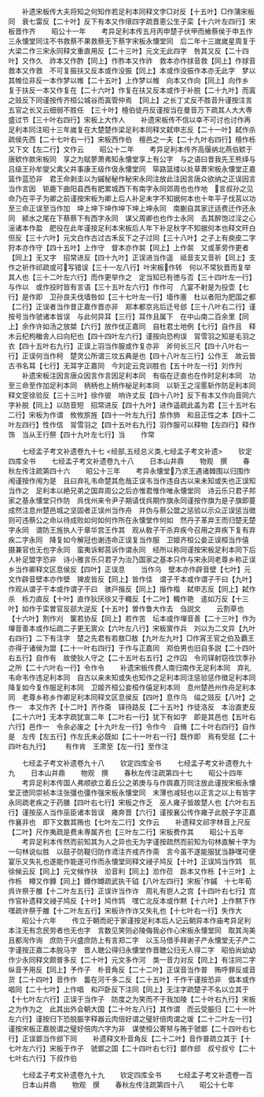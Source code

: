 <!-- { "loadSidebar": true } -->
　　补遗宋板传大夫将知之何知作若足利本同释文孛□对反【十五叶】□作蒲宋板同　衰七雷反【二十叶】反下有本又作缞四字疏晋恵公生子栾【十六叶左四行】宋板晋作齐
　　昭公十一年
　　考异足利本传五月丙申楚子伏甲而飨蔡侯于申五作三永懐堂同注不书救蔡不果救蔡无下蔡字宋板永懐堂同　后二年十三嵗嵗星周复于大梁二作三宋永同释文重直用反【二十三叶】元文无此四字　咎其又反【二十四叶】又作久　祚本又作酢【同上】作胙本又作祚　救本亦作捄音救【同上】作捄音救本又作救　不可复振扶又反本或作没振【同上】本或作没振作本亦无此字　梦以其帷位非反一本作梦以帷【二十五叶】上作梦以帷　向本又作向【同上】向作乡　复于扶反一本又作复在【二十六叶】作复在扶又反本或作于补脱【二十九叶】而寘之豉反下同谨按传齐桓公城谷而寘管仲焉　【同上】之长丁丈反不胜音升谨按注言五官之长又云细弱不胜任　【三十叶】檀伯徒丹反谨按当在曼音万下疏其人大大専盛过节【三十叶右四行】宋板上大作人
　　补遗宋板传不信以幸不可讨也讨作再足利本同注昭十三年嵗复在大楚楚作梁足利本同释文弑申志反【二十一叶】弑作杀疏侯先西【二十七叶右一行】宋板西作伯　檀邑之一夫【二十九叶右四行】檀作栎　又下文【左二行】文作云
　　昭公十二年
　　考异足利本传齐高偃纳北燕伯欵于唐欵作款宋板同　享之为赋蓼萧弗知永懐堂享上有公字　与之语曰昔我先王熊绎与吕级王孙牟燮父禽父并事康王级作伋永懐堂同　筚路篮缕以处草莾宋板永懐堂正嘉篮作蓝恐非　君王命剥圭以为鏚秘秘作秘宋永同注放此注因言唐众欲纳之正误因言当作言因　钜鹿下曲阳县西有肥累城西下有南字永同郊周也也作地　言叔孙之见命乃在平子为卿之前谨按宋板为卿上后人补足未字不知据何本也十年平子伐莒以功至三命正误至当作加　坤上坤下坤作坤下坤上坤永同　南蒯自其家迁适费迁作还永同　颍水之尾在下蔡蔡下有西字永同　谋父周卿也也作士永同　去其醉饱过淫之心滛诸本作盈　肥役在此年谨按足利本宋板后人年下补足秋字不知据何本也释文旰白但反【三十六叶】元文白作古过古禾反下之子过同【三十八叶】之子上有庾皮二字　狩本亦作守【四十五叶】上作守　督本亦作裻【同上】上作裻　又或革旁作更者【同上】无又字　招常进反【四十九叶】正误进当作遥　祗音支又音祈【同上】支作之祈作祁疏或可写错误【三十一左八行】叶宋板作转　何以不常狄晋而复举其人也【三十二叶左六行】而作更举作之　定当知已有徳与否【三十四叶左一行】与作以　或作投时皆有言语【三十五叶左六行】作作可　凢宴不射是为投壶【七行】是作即　卫孙良夫伐墙咎如【三十七叶左一行】墙作廧　杜以者阳为肥国之都【二行】正误者当作昔正嘉作晋亦非　郑本都京兆后迁号郐【三十八叶右二行】谨按号当作虢诸本皆误　与此何异耳【三行】耳作且属下　在中山南二百余里【同上】余作许如汤之放桀【六行】放作伐正嘉同　自杜君土地例【七行】自作且　释木云杞枸檵舎人曰向杞也【四十四叶左六行】谨按向恐枸误　冐雪羽之知是毛羽之衣【四十五叶右九行】正误上羽当作服或作复亦非　斧何长三尺【四十八叶右一行】正误何当作柯　楚灵公所谓三坟五典是也【四十八叶左三行】公作王　故云皆古书名耳【七行】无耳字正嘉同　今刘定云克训胜也【五十叶左一行】刘作刋
　　补遗宋板注因言唐众因言作言因足利本同　有临在迂直也在作时足利本同　功至三命至作加足利本同　柄柄也上柄作柲足利本同　以斩王之淫慝斩作防足利本同释文窆徐验反【三十三叶】徐作彼　响许丈反【四十八叶】反下有本又作向音同六字补脱【同上】以防音短　招常进反【四十九叶】进作遥疏此盖为君【三十五叶右二行】宋板为作谓　攸攸旂旌【四十一叶左九行】旂作斾　和且正性之本【四十二叶左四行】性作信　冐雪羽之【四十五叶右九行】羽作服可以释物【左四行】释作饰　当从王行祭【四十九叶左七行】当
　　作常

　　七经孟子考文补遗卷九十七
<经部,五经总义类,七经孟子考文补遗>
　　钦定四库全书
　　七经孟子考文补遗卷九十八
　　日本山井鼎
　　物观　撰
　　春秋左传注疏第四十六
　　昭公十三年
　　考异永懐堂乃求王遇诸棘围以归围作闱谨按作闱为是　且曰弃礼韦命楚其危哉正误韦当作违自古以来未知或失也正误知当作之　足利本以絶兄弟之国弃周公之后亦惟君惟作唯永懐堂同　诗云乐只君子邦家之基永懐堂只作防　呉伐州来令尹子期请伐呉期作旗永同谨按作旗为是子旗即蔓成然注息州楚邑城之坚固者正误州当作舟　并伪与蔡公盟之惩验以示众正误惩当徴　则可违蔡公之命以待成败如何如何作所在永懐堂作何如　然丹子革弃王而归楚无楚字永同　谓防王旌执人于章华宫王作其　观从敎子干杀弃疾今召用之弃疾下复有弃疾二字永同　降复如今解冠也谢违命正误复当作服　卫姬齐桓公妾正误桓当作僖　摄兼官也无也字永同　蛮夷诉邾莒诉作谓永同　经所以称同谨按宋板足利本同下后人补足盟字恐非　诗小雅言乐只君子为治乃国家之基本只作与宋永同老尊乡称正误乡当作卿释文区息侯反【四叶】正误息
　　当作乌　壁本亦作辟音壁【七叶】元文作辟音壁本亦作壁　猈皮皆反【同上】皆作佳　谓子干本或作谓子干曰【九叶】作观从谓子干本或作谓子干曰　骇戸揩反【同上】揩作楷　弑申志反【同上】弑作杀　栎力直反【十叶】直作狄厌徐又于輙反【十二叶】輙作艳　逺如万反【十三叶】如作于栾曽官反郤大逆反【十五叶】曽作鲁大作去　刍説文
　　云割草也【十六叶】割作刈　箧若协反【同上】若作苦　坛本或作墠音善【二十三叶】作为墠音善本或作坛疏二子更无賔众【六叶左八行】宋板賔作兵　刘以为二文异【九叶右四行】二下有注字　楚之先君有若敖□敖【九叶左九叶】□作宵王官之伯及覇王亦得于诸侯为盟【二十一叶右四行】于作与正嘉同　郑伯男也旧自多説【二十四叶右五行】自作有　故使狄人守之【二十五叶右五行】之作囚　令司铎射窃徃饮季孙之所【二十六叶右一行】令作令
　　补遗宋板传费人南归南作无足利本同　弃礼韦命韦作违足利本同　自古以来未知或失也知作之足利本同注惩验惩作徴足利本同　降复如今复作服足利本同　卫姬齐桓公妾桓作僖足利本同　息州楚邑州作舟足利本同　老尊乡称乡作卿足利本同释文区息侯反【四叶】息作乌　缢之豉反【八叶】之作一　本又作齐【十二叶】齐作斋　铎待路反【二十五叶】作徒洛反　本治直吏反【二十六叶】无本字疏犹宣二年【二叶右一行】犹下有如字　即是其邑也【五叶右六行】邑作一　令余必废之【十九叶左一行】令作今　自脩【二十叶右四行】自作是　左传【左五行】作左氏未必既如【二十一叶右一行】既作即　焉有受屈【二十四叶右九行】
　　有作肯　王肃至【左一行】至作注

　　七经孟子考文补遗卷九十八
　　钦定四库全书
　　七经孟子考文补遗卷九十九
　　日本山井鼎
　　物观　撰
　　春秋左传注疏第四十七
　　昭公十四年
　　考异足利本传国人弗顺欲立着丘公之弟庚与与作舆嘉万同注放此谨按宋板永懐堂正徳同崇祯本注张彊也彊作强宋板永懐堂同　末薄也减轻也以正言之以上有皆字永同疏老疾之于药膳【四叶右七行】宋板之作乏　巫人雍子皆故楚人也【六叶右五行】谨按巫人当作巫臣诸本皆误　雍奔晋【六行】谨按襄公传作雍子此脱子字正嘉作襄非也　即下文数其贿也【七叶左二行】文作云
　　补遗释文祁字林音上尺反【二叶】尺作夷疏是费未専属齐也【三叶左二行】宋板费作其
　　昭公十五年
　　考异足利本传然而前知其为人之异也无为字谨按疏然而前知为句林直解十字为一句林说似胜　以鼓子防鞮归防作鸢注齐戒齐作斋　言今虽不遂能服犹当静嘿可便宴乐又失礼也遂能作能遂可作而永懐堂同释文祲子鸠反【十叶】正误鸠当作鸩　氛徐候云反【同上】元文候作扶　涖音利【同上】涖作莅　跞本又作栎【十三叶】上作栎　樽又作鐏【同上】鐏作罇疏武执干钺【八叶左四行】宋板作鏚　十七年荀呉许祭于雒【十二叶左五行】正误许当作诈　周礼有鬯人之宫【十四叶右七行】宫作官补遗释文祲子鸠反【十叶】鸠作鸩　嘿亡北反本或作黙【十六叶】上作黙下作嘿疏许祭于雒【十二叶左五行】宋板许作诈又失礼也【十七叶右一行】失作大
　　昭公十六年
　　传立于朝而祀于家谨按足利本后人记云朝异本作庙考异足利本注无有念民劳者也无也字　言数见笑则必陵侮我必作心宋板永懐堂同　取其洵美且都洵作询　庶防于兴盛庶防上有言郑二字　以玉马借手拜谢子产永懐堂无子产二字谨按正嘉二本脱马字　晋人聴公得归永懐堂作晋聴公归无人得二字　昭伯尚幼幼作少永同释文颇普多反【二十叶】元文多作河　类一音力对反【同上】有注同二字　纵音予用反【同上】予作子　朴音角反【二十二叶】正误音当作普　贿呼罪反或音货【二十四叶】音作作　齹在河千多二反【二十五叶】千作干谨按恐非　倡本或作唱同【二十七叶】上作唱　和戸卧反下注同【同上】无注字疏楚子不名以立其于【十七叶左六行】正误于当作子　防度之为笑而不于我加陵【二十叶右九行】宋板之为作为之　此其出外会朝大国【二十叶左八行】其作谓　而云受脤归【二十一叶左六行】谨按归下恐脱脤字释器云肉倍好谓之璧好倍肉谓之瑗【二十二叶左一行】谨按宋板正嘉脱谓之璧好倍肉六字为非　谋使桓公寄帑与贿于虢鄫【二十四叶右七行】正误鄫当作郐下同
　　补遗释文朴音角反【二十二叶】音作普疏立其于【十七叶左六行】宋板于作子　虢鄫之国【二十四叶右七行】鄫作郐　叔兮叔兮【二十七叶右六行】下叔作伯

　　七经孟子考文补遗卷九十九
　　钦定四库全书
　　七经孟子考文补遗卷一百
　　日本山井鼎
　　物观　撰
　　春秋左传注疏第四十八
　　昭公十七年
